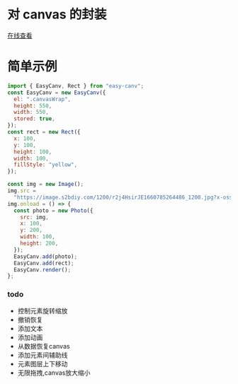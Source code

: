 # 对 canvas 的封装

[在线查看](https://jseasy.github.io/easy-canv/dist/index.html)

# 简单示例

```js
import { EasyCanv, Rect } from "easy-canv";
const EasyCanv = new EasyCanv({
  el: ".canvasWrap",
  height: 550,
  width: 550,
  stored: true,
});
const rect = new Rect({
  x: 100,
  y: 100,
  height: 100,
  width: 100,
  fillStyle: "yellow",
});

const img = new Image();
img.src =
  "https://image.s2bdiy.com/1200/r2j4HsirJE1660785264486_1200.jpg?x-oss-process=image/resize,m_lfit,limit_0,w_1000,h_1000/auto-orient,0/quality,Q_100";
img.onload = () => {
  const photo = new Photo({
    src: img,
    x: 100,
    y: 200,
    width: 100,
    height: 200,
  });
  EasyCanv.add(photo);
  EasyCanv.add(rect);
  EasyCanv.render();
};
```
### todo
- 控制元素旋转缩放
- 撤销恢复
- 添加文本
- 添加动画
- 从数据恢复canvas
- 添加元素间辅助线
- 元素图层上下移动
- 无限拖拽,canvas放大缩小

